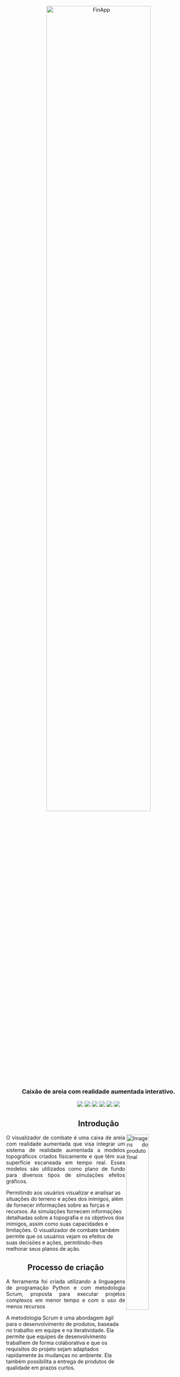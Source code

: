 <p align="center">

<img src="https://user-images.githubusercontent.com/58194653/207198231-ed9b0add-281b-4b3c-9714-b2c85c20c5d5.png" alt="FinApp" width="75%"/>

</p>
<h3 align="center"> Caixão de areia com realidade aumentada interativo.</h3>

<p align="center">

<img src="https://img.shields.io/badge/Made by-Caique Ponjjar-blue.svg" />

<img src="https://img.shields.io/github/followers/Caique-P?label=Seguir&style=social" />

<img src="https://img.shields.io/github/last-commit/Caique-P/CombateViewer?label=Last%20update" />

<img src="https://img.shields.io/badge/-Python-200259?style=flat&logo=Python&logoColor=blue&link=https://kotlinlang.org/" />

<img src="https://img.shields.io/github/stars/Caique-P/CombateViewer?style=social"/>

<img src="https://img.shields.io/github/repo-size/Caique-P/CombateViewer?style=flat&label=Size"/>
</p>

<h2  align="center" >Introdução </h2>
<p align="justify"> 
<img align="right" src="https://user-images.githubusercontent.com/58194653/207198420-1a46dbd6-ad23-45de-b2bc-ca03320548a6.png" alt="Imagens do produto final" width="35%">
O visualizador de combate é uma caixa de areia com realidade aumentada que visa integrar um sistema de realidade aumentada a modelos topográficos criados fisicamente e que têm sua superfície escaneada em tempo real. Esses modelos são utilizados como plano de fundo para diversos tipos de simulações efeitos gráficos. 

Permitindo aos usuários visualizar e analisar as situações do terreno e ações dos inimigos, além de fornecer informações sobre as forças e recursos. As simulações fornecem informações detalhadas sobre a topografia e os objetivos dos inimigos, assim como suas capacidades e limitações. O visualizador de combate também permite que os usuários vejam os efeitos de suas decisões e ações, permitindo-lhes melhorar seus planos de ação.
</p>




<h2  align="center" >Processo de criação </h2>

<p align="justify">
A ferramenta foi criada utilizando a linguagens de programação Python e com metodologia Scrum, proposta para executar projetos complexos em menor tempo e com o uso de menos recursos 

A metodologia Scrum é uma abordagem ágil para o desenvolvimento de produtos, baseada no trabalho em equipe e na iteratividade. Ela permite que equipes de desenvolvimento trabalhem de forma colaborativa e que os requisitos do projeto sejam adaptados rapidamente às mudanças no ambiente. Ela também possibilita a entrega de produtos de qualidade em prazos curtos.
</p>
<br/>

<p align="center"><img src="https://user-images.githubusercontent.com/58194653/207198791-bdd9cbfb-6537-457e-ae65-a2a953371340.png" width="75%"/></p>
<p align="center">
<i> O C2 em combate, software ja existente para planejamento complexo, pode apresentar dificuldades para apresentações, por outro lado, o CombatViewer visa  facilitar a apresentação do  planejamento.</i>
</p>


<h2 align="center"> Ferramentas utilizadas 🚀 </h2>
<p align="center">
  <img src="https://img.shields.io/badge/Python-0095D5?&style=for-the-badge&logo=Python&logoColor=white"/>
  <img src="https://img.shields.io/badge/OpenCV-5ea832?style=for-the-badge&logo=opencv&logoColor=white"/>
<p align="center">


<h2 align="center"> Na sua maquina :computer:</h2>
<p align="center">Contribuições são sempre bem vindas, para isso, você pode abrir uma issue ou um pull request que irá para analise.</p>

```
# Clone o repositório ou faça download do repositório
$ git clone https://github.com/Caique-P/CombatViewer
# Instale as dependências no python com o pip
$ pip install ...

# Comece pela calibragem do laser e então será aberto o combatviewer
py lasermouse.py
```

<p align="center">
<b><a href='https://github.com/Caique-P/CombatViewer/archive/refs/heads/main.zip'> Fazer download do CombatViewer </a></b><br/>
<b><a href='https://github.com/Caique-P/CombatViewer/raw/main/Memento%20CombatViewer.pdf'> Saiba mais acessando o manual </a></b><br/><br/>
<i> A experiência fica melhor com um indentificador de relevos:</i><br/>
<b><a href='https://github.com/thomwolf/Magic-Sand'> Fazer download do MagicSand </a></b>
</p>

<br/>

<h2 align="center"> Autor :grin: </h2>

<p align="center">
<a href="https://github.com/Caique-P">
 <img style="border-radius: 50%;" src="https://media.licdn.com/dms/image/D4D03AQHanMCgkTnkJw/profile-displayphoto-shrink_400_400/0/1665245996375?e=1677110400&v=beta&t=z5VzsKXKZOFzUoXYlLU3fD1gUh3z8mn3F8b3KGaWplo" width="100px;" alt=""/>
 <br />
 <sub><b>Caique Ponjjar</b></sub></a> <a href="https://github.com/Caique-P" title="Caique Ponjjar">🚀</a>

<br />

[![Linkedin Badge](https://img.shields.io/badge/-Caique%20Ponjjar-blue?style=flat-square&logo=Linkedin&logoColor=white&link=https://www.linkedin.com/in/caiqueponjjar/)](https://www.linkedin.com/in/caiqueponjjar/) 
[![Gmail Badge](https://img.shields.io/badge/-caiqueponjjar@gmail.com-c14438?style=flat-square&logo=Gmail&logoColor=white&link=mailto:caiqueponjjar@gmail.com)](mailto:caiqueponjjar@gmail.com)
[![Whatsapp Badge](https://img.shields.io/badge/-Whatsapp-4CA143?style=flat-square&labelColor=4CA143&logo=whatsapp&logoColor=white&link=https://api.whatsapp.com/send?phone=5519996835584)](https://api.whatsapp.com/send?phone=5519996835584)

</p>



<h2 align="center"> Licença </h2>

Este projeto está licenciado sob a [GNU License](https://github.com/Caique-P/CombatViewer/blob/main/LICENSE.md).


